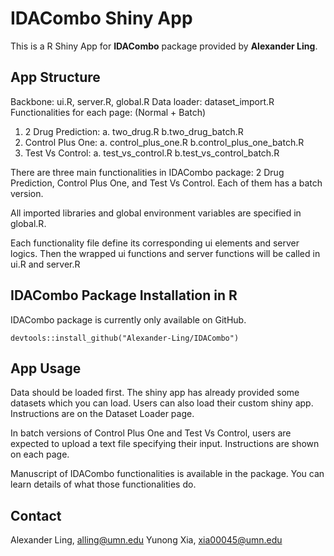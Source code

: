 # IDACombo Shiny App

This is a R Shiny App for **IDACombo** package provided by **Alexander Ling**.



## App Structure
Backbone: ui.R, server.R, global.R
Data loader: dataset_import.R
Functionalities for each page: (Normal + Batch)
1. 2 Drug Prediction:
	a. two_drug.R
	b.two_drug_batch.R
2. Control Plus One:
	a. control_plus_one.R
	b.control_plus_one_batch.R
3. Test Vs Control:
	a. test_vs_control.R
	b.test_vs_control_batch.R

There are three main functionalities in IDACombo package: 2 Drug Prediction, Control Plus One, and Test Vs Control. Each of them has a batch version.

All imported libraries and global environment variables are specified in global.R.

Each functionality file define its corresponding ui elements and server logics. Then the wrapped ui functions and server functions will be called in ui.R and server.R

## IDACombo Package Installation in R
IDACombo package is currently only available on GitHub.
````
devtools::install_github("Alexander-Ling/IDACombo")
````

## App Usage
Data should be loaded first. The shiny app has already provided some datasets which you can load. Users can also load their custom shiny app. Instructions are on the Dataset Loader page.

In batch versions of Control Plus One and Test Vs Control, users are expected to upload a text file specifying their input. Instructions are shown on each page.

Manuscript of IDACombo functionalities is available in the package. You can learn details of what those functionalities do.


## Contact
Alexander Ling, alling@umn.edu
Yunong Xia, xia00045@umn.edu
